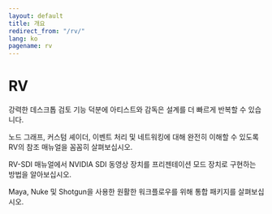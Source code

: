 ```yaml
---
layout: default
title: 개요
redirect_from: "/rv/"
lang: ko
pagename: rv
---
```


# RV

강력한 데스크톱 검토 기능 덕분에 아티스트와 감독은 설계를 더 빠르게 반복할 수 있습니다.

노드 그래프, 커스텀 셰이더, 이벤트 처리 및 네트워킹에 대해 완전히 이해할 수 있도록 RV의 참조 매뉴얼을 꼼꼼히 살펴보십시오.

RV-SDI 매뉴얼에서 NVIDIA SDI 동영상 장치를 프리젠테이션 모드 장치로 구현하는 방법을 알아보십시오.

Maya, Nuke 및 Shotgun을 사용한 원활한 워크플로우를 위해 통합 패키지를 살펴보십시오.
